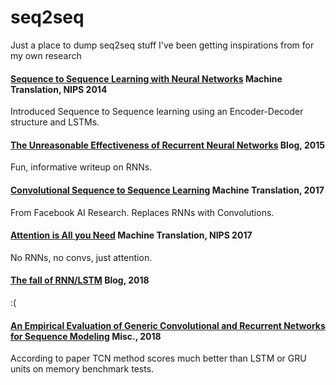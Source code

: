 # seq2seq
Just a place to dump seq2seq stuff I've been getting inspirations from for my own research

#### [Sequence to Sequence Learning with Neural Networks](https://papers.nips.cc/paper/5346-sequence-to-sequence-learning-with-neural-networks.pdf) Machine Translation, NIPS 2014
Introduced Sequence to Sequence learning using an Encoder-Decoder structure and LSTMs.

#### [The Unreasonable Effectiveness of Recurrent Neural Networks](http://karpathy.github.io/2015/05/21/rnn-effectiveness/) Blog, 2015
Fun, informative writeup on RNNs.

#### [Convolutional Sequence to Sequence Learning](https://arxiv.org/abs/1705.03122) Machine Translation, 2017
From Facebook AI Research. Replaces RNNs with Convolutions.

#### [Attention is All you Need](https://arxiv.org/abs/1706.03762) Machine Translation, NIPS 2017
No RNNs, no convs, just attention.

#### [The fall of RNN/LSTM](https://towardsdatascience.com/the-fall-of-rnn-lstm-2d1594c74ce0) Blog, 2018
:(

#### [An Empirical Evaluation of Generic Convolutional and Recurrent Networks for Sequence Modeling](https://arxiv.org/abs/1803.01271) Misc., 2018
According to paper TCN method scores much better than LSTM or GRU units on memory benchmark tests.

